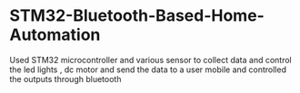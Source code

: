 # STM32-Bluetooth-Based-Home-Automation
Used STM32 microcontroller and various sensor to collect data and control the led lights , dc motor and send the data to a user mobile and controlled the outputs through bluetooth
